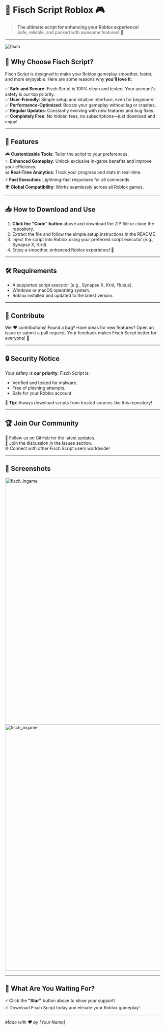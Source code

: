 # 🎣 **Fisch Script Roblox** 🎮

> **The ultimate script for enhancing your Roblox experience!**  
> Safe, reliable, and packed with awesome features! 🚀

---
![fisch](https://github.com/user-attachments/assets/b2c915cc-2306-4114-9225-07e07c6b67cc)

## 🌟 **Why Choose Fisch Script?**

Fisch Script is designed to make your Roblox gameplay smoother, faster, and more enjoyable. Here are some reasons why **you'll love it**:  

✅ **Safe and Secure**: Fisch Script is 100% clean and tested. Your account's safety is our top priority.  
✅ **User-Friendly**: Simple setup and intuitive interface, even for beginners!  
✅ **Performance-Optimized**: Boosts your gameplay without lag or crashes.  
✅ **Regular Updates**: Constantly evolving with new features and bug fixes.  
✅ **Completely Free**: No hidden fees, no subscriptions—just download and enjoy!  

---

## 🚀 **Features**

🎮 **Customizable Tools**: Tailor the script to your preferences.  
✨ **Enhanced Gameplay**: Unlock exclusive in-game benefits and improve your efficiency.  
📊 **Real-Time Analytics**: Track your progress and stats in real-time.  
⚡ **Fast Execution**: Lightning-fast responses for all commands.  
🌍 **Global Compatibility**: Works seamlessly across all Roblox games.

---

## 📥 **How to Download and Use**

1. **Click the "Code" button** above and download the ZIP file or clone the repository.  
2. Extract the file and follow the simple setup instructions in the README.  
3. Inject the script into Roblox using your preferred script executor (e.g., Synapse X, Krnl).  
4. Enjoy a smoother, enhanced Roblox experience! 🎉

---

## 🛠️ **Requirements**

- A supported script executor (e.g., Synapse X, Krnl, Fluxus).  
- Windows or macOS operating system.  
- Roblox installed and updated to the latest version.  

---

## 🤝 **Contribute**

We ❤️ contributions! Found a bug? Have ideas for new features? Open an issue or submit a pull request. Your feedback makes Fisch Script better for everyone! 🙌  

---

## 🔒 **Security Notice**

Your safety is **our priority**. Fisch Script is:  
- Verified and tested for malware.  
- Free of phishing attempts.  
- Safe for your Roblox account.

🔔 **Tip**: Always download scripts from trusted sources like this repository!

---

## 🏆 **Join Our Community**

📢 Follow us on GitHub for the latest updates.  
💬 Join the discussion in the Issues section.  
🌐 Connect with other Fisch Script users worldwide!

---

## 🌌 **Screenshots**

<img src="https://github.com/user-attachments/assets/bd0be138-9b6f-4c3a-8655-1a8588742c7c" alt="fisch_ingame" width="800">
<img src="https://github.com/user-attachments/assets/7331629c-0d86-4bf3-a3b3-bfc759166af9" alt="fisch_ingame" width="800">

---

## 🎉 **What Are You Waiting For?**

⚡ Click the **"Star"** button above to show your support!  
🔥 Download Fisch Script today and elevate your Roblox gameplay!  

---
_Made with ❤️ by [Your Name]_
